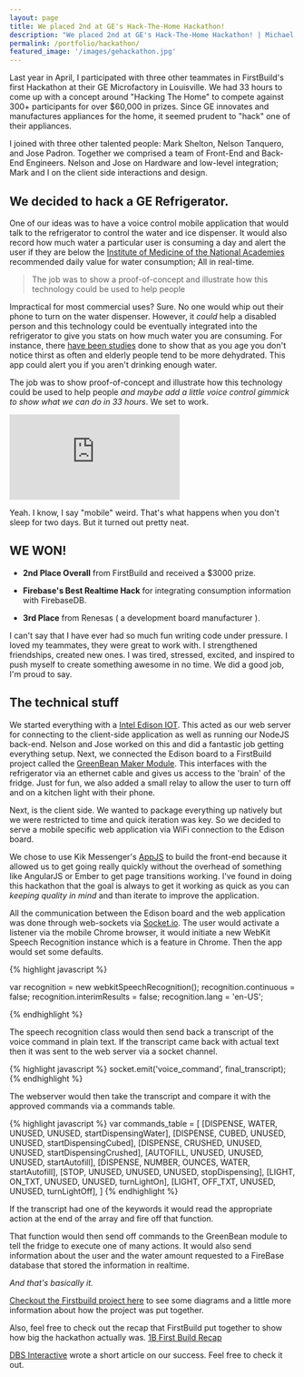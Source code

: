 ```yaml
---
layout: page
title: We placed 2nd at GE's Hack-The-Home Hackathon!
description: "We placed 2nd at GE's Hack-The-Home Hackathon! | Michael Large"
permalink: /portfolio/hackathon/
featured_image: '/images/gehackathon.jpg'
---
```


Last year in April, I participated with three other teammates in FirstBuild's first Hackathon at their GE Microfactory in Louisville. We had 33 hours to come up with a concept around "Hacking The Home" to compete against 300+ participants for over $60,000 in prizes. Since GE innovates and manufactures appliances for the home, it seemed prudent to "hack" one of their appliances.

I joined with three other talented people: Mark Shelton, Nelson Tanquero, and Jose Padron. Together we comprised a team of Front-End and Back-End Engineers. Nelson and Jose on Hardware and low-level integration; Mark and I on the client side interactions and design.

## We decided to hack a GE Refrigerator.

One of our ideas was to have a voice control mobile application that would talk to the refrigerator to control the water and ice dispenser. It would also record how much water a particular user is consuming a day and alert the user if they are below the [Institute of Medicine of the National Academies](http://www.nap.edu/read/10925/chapter/6#87) recommended daily value for water consumption; All in real-time.

> The job was to show a proof-of-concept and illustrate how this technology could be used to help people

Impractical for most commercial uses? Sure. No one would whip out their phone to turn on the water dispenser. However, it *could* help a disabled person and this technology could be eventually integrated into the refrigerator to give you stats on how much water you are consuming. For instance, there [have been studies](http://www.bbc.com/news/health-30312621) done to show that as you age you don't notice thirst as often and elderly people tend to be more dehydrated. This app could alert you if you aren't drinking enough water.

The job was to show proof-of-concept and illustrate how this technology could be used to help people *and maybe add a little voice control gimmick to show what we can do in 33 hours*. We set to work.

<div class='embed-container'><iframe src='https://www.youtube.com/embed/suHjkLq_xWA' frameborder='0' allowfullscreen></iframe></div>

Yeah. I know, I say "mobile" weird. That's what happens when you don't sleep for two days. But it turned out pretty neat.

## WE WON!

- **2nd Place Overall** from FirstBuild and received a $3000 prize.

- **Firebase's Best Realtime Hack** for integrating consumption information with FirebaseDB.

- **3rd Place** from Renesas ( a development board manufacturer ).

I can't say that I have ever had so much fun writing code under pressure. I loved my teammates, they were great to work with. I strengthened friendships, created new ones. I was tired, stressed, excited, and inspired to push myself to create something awesome in no time. We did a good job, I'm proud to say.

## The technical stuff

We started everything with a [Intel Edison IOT](https://software.intel.com/en-us/iot/hardware/edison). This acted as our web server for connecting to the client-side application as well as running our NodeJS back-end. Nelson and Jose worked on this and did a fantastic job getting everything setup. Next, we connected the Edison board to a FirstBuild project called the [GreenBean Maker Module](https://cocreate.firstbuild.com/mylescaley/greenbean-maker-module/activity/). This interfaces with the refrigerator via an ethernet cable and gives us access to the 'brain' of the fridge. Just for fun, we also added a small relay to allow the user to turn off and on a kitchen light with their phone.

Next, is the client side. We wanted to package everything up natively but we were restricted to time and quick iteration was key. So we decided to serve a mobile specific web application via WiFi connection to the Edison board.

We chose to use Kik Messenger's [AppJS](http://code.kik.com/app/3/index.html) to build the front-end because it allowed us to get going really quickly without the overhead of something like AngularJS or Ember to get page transitions working. I've found in doing this hackathon that the goal is always to get it working as quick as you can *keeping quality in mind* and than iterate to improve the application.

All the communication between the Edison board and the web application was done through web-sockets via [Socket.io](http://socket.io/). The user would activate a listener via the mobile Chrome browser, it would initiate a new WebKit Speech Recognition instance which is a feature in Chrome. Then the app would set some defaults.


{% highlight javascript %}

var recognition = new webkitSpeechRecognition();
recognition.continuous = false;
recognition.interimResults = false;
recognition.lang = 'en-US';

{% endhighlight %}


The speech recognition class would then send back a transcript of the voice command in plain text. If the transcript came back with actual text then it was sent to the web server via a socket channel.

{% highlight javascript %}
socket.emit('voice_command', final_transcript);
{% endhighlight %}

The webserver would then take the transcript and compare it with the approved commands via a commands table.

{% highlight javascript %}
var commands_table = [
  [DISPENSE, WATER, UNUSED, UNUSED, startDispensingWater],
  [DISPENSE, CUBED, UNUSED, UNUSED, startDispensingCubed],
  [DISPENSE, CRUSHED, UNUSED, UNUSED, startDispensingCrushed],
  [AUTOFILL, UNUSED, UNUSED, UNUSED, startAutofill],
  [DISPENSE, NUMBER, OUNCES, WATER, startAutofill],
  [STOP, UNUSED, UNUSED, UNUSED, stopDispensing],
  [LIGHT, ON_TXT, UNUSED, UNUSED, turnLightOn],
  [LIGHT, OFF_TXT, UNUSED, UNUSED, turnLightOff],
]
{% endhighlight %}

If the transcript had one of the keywords it would read the appropriate action at the end of the array and fire off that function.

That function would then send off commands to the GreenBean module to tell the fridge to execute one of many actions. It would also send information about the user and the water amount requested to a FireBase database that stored the information in realtime.

*And that's basically it.*

[Checkout the Firstbuild project here](https://cocreate.firstbuild.com/ntanquero/fix-of-water/) to see some diagrams and a little more information about how the project was put together.

Also, feel free to check out the recap that FirstBuild put together to show how big the hackathon actually was.
[1B First Build Recap](https://firstbuild.com/blog/post/hack-the-home-a-look-back/291/)

[DBS Interactive](https://www.dbswebsite.com/blog/2015/04/29/team-from-dbs-takes-1st-2nd-place-at-ges-mega-hackathon/) wrote a short article on our success. Feel free to check it out.
